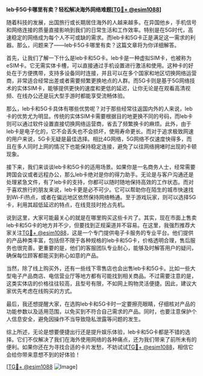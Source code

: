**leb卡5G卡哪里有卖？轻松解决海外网络难题[[TG💪+ @esim1088](https://t.me/s/esim1088)]**

随着科技的发展，出国旅行或长期居住海外的人越来越多。在异国他乡，手机信号和网络连接的质量直接影响到我们的日常生活和工作效率。特别是在5G时代，高速稳定的网络成为每个人不可或缺的需求。而leb卡和5G卡正是满足这一需求的利器。那么，问题来了——leb卡5G卡哪里有卖？这篇文章将为你详细解答。

首先，让我们了解一下什么是leb卡和5G卡。leb卡是一种虚拟SIM卡，也被称为eSIM卡。它无需实体卡槽，可以直接通过手机设置进行激活和使用。这种卡的好处在于方便携带，支持多设备同时连接，并且可以在多个国家和地区切换网络运营商，非常适合经常出差或者需要频繁更换地点的人群。而5G卡则是基于5G网络技术的实体SIM卡，能够提供更快的速度和更低的延迟，让你无论是在观看高清视频、在线办公还是玩大型手游时都能享受流畅体验。

那么，leb卡和5G卡具体有哪些优势呢？对于那些经常往返国内外的人来说，leb卡的优势尤为明显。传统的实体SIM卡需要根据目的地更换不同的号码，而leb卡则可以通过软件设置直接切换网络运营商，省去了频繁换卡的麻烦。此外，由于leb卡是电子化的，它不会丢失也不会损坏，使用寿命更长。而对于追求极致网速的用户来说，5G卡无疑是最佳选择。相比4G网络，5G网络不仅速度快得多，而且在多人同时上网的情况下也能保持稳定连接，避免了以往网络拥堵时出现的卡顿现象。

接下来，我们来谈谈leb卡和5G卡的适用场景。如果你是一名商务人士，经常需要跨国会议或者远程办公，那么leb卡绝对是你的得力助手。无论是与客户沟通还是处理紧急文件，有了leb卡的支持，你都可以随时随地保持高效的工作状态。而对于喜欢旅行的朋友来说，leb卡更是必不可少。它可以帮助你在陌生的城市快速找到Wi-Fi热点，或者在偏远地区依然保持网络畅通。至于游戏玩家，则可以选择5G卡，利用其超低延迟的特点，在线竞技时抢占先机。

说到这里，大家可能最关心的就是在哪里购买这些卡片了。其实，现在市面上售卖leb卡和5G卡的地方并不少，但要找到正规渠道并不容易。在这里，我强烈推荐大家关注[TG💪+ @esim1088](https://t.me/s/esim1088)，这是一个专门提供电子卡服务的专业平台。他们提供的产品种类丰富，包括但不限于各种规格的leb卡和5G卡，价格透明合理，售后服务也很完善。更重要的是，他们的客服团队专业耐心，能够及时解答用户的疑问，确保每位顾客都能买到称心如意的产品。

当然，除了线上购买外，还有一些线下零售店也会出售leb卡和5G卡。比如一些大型电子产品商店、电信营业厅等地方都有可能找到相关商品。不过需要注意的是，这类实体店的价格往往较高，且型号有限，不如网上购物灵活便捷。因此，建议大家优先考虑在线购买的方式。

最后，我还想提醒大家，在选购leb卡和5G卡时一定要擦亮眼睛，仔细核对产品的功能参数以及适用范围，以免买到不符合自己需求的产品。同时，也要注意保护个人信息安全，避免因操作不当导致隐私泄露等问题的发生。

综上所述，无论是想要便捷出行还是提升娱乐体验，leb卡和5G卡都是不错的选择。它们不仅解决了我们在海外使用网络的各种痛点，还为我们带来了前所未有的便利。如果你还在为寻找合适的卡片发愁，不妨试试[TG💪+ @esim1088](https://t.me/s/esim1088)，相信它会给你带来意想不到的好体验！

[[TG💪+ @esim1088](https://t.me/s/esim1088) ![Image](https://i.postimg.cc/4NQfJmqS/Snipaste-2025-05-13-00-14-12.png)]